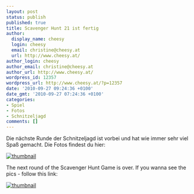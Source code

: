 ```yaml
---
layout: post
status: publish
published: true
title: Scavenger Hunt 21 ist fertig
author:
  display_name: cheesy
  login: cheesy
  email: christine@cheesy.at
  url: http://www.cheesy.at/
author_login: cheesy
author_email: christine@cheesy.at
author_url: http://www.cheesy.at/
wordpress_id: 12357
wordpress_url: http://www.cheesy.at/?p=12357
date: '2010-09-27 09:24:36 +0100'
date_gmt: '2010-09-27 07:24:36 +0100'
categories:
- Spiel
- Fotos
- Schnitzeljagd
comments: []
---
```

<!--:de-->Die nächste Runde der Schnitzeljagd ist vorbei und hat wie immer sehr viel Spaß gemacht. Die Fotos findest du hier:
[![](http://www.cheesy.at/wp-content/uploads/2010/09/thumbnail.jpg "thumbnail")](http://www.cheesy.at/photos/spiele/scavenger-hunt/scavenger-hunt-21/)
<!--:--><!--:en-->The next round of the Scavenger Hunt Game is over. If you wanna see the pics - follow this link:
[![](http://www.cheesy.at/wp-content/uploads/2010/09/thumbnail.jpg "thumbnail")](http://www.cheesy.at/photos/spiele/scavenger-hunt/scavenger-hunt-21/)<!--:-->
